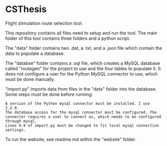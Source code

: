 # CSThesis
Flight slimulation route selection tool. 

This repository contains all files need to setup and run the tool.
The main folder of this tool contains three folders and a python script. 

The "data" folder contains two .dat, a .txt, and a .json file which contain the data to populate a database. 

The "databse" folder contains a .sql file, which creates a MySQL database called "routegen" for the project to use and the four tables to populate it. 
	It does not configure a user for the Python MySQL connector to use, which must be done manually. 
	
"import.py" imports data from files in the "data" folder into the database. Some steps must be done before running:

	A version of the Python mysql connector must be installed. I use 2.2.9.
	The database access for the mysql connector must be configured. The connecter requires a user to connect as, which needs to be configured through mysql.
	Lines 6-9 of import.py must be changed to fit local mysql connection settings. 
	
To run the website, see readme.md within the "website" folder.